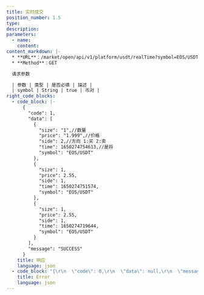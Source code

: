 ```yaml
---
title: 实时成交
position_number: 1.5
type:
description:
parameters:
  - name:
    content:
content_markdown: |-
  * **URL**：/market/open/api/v1/platform/usdt/realTime?symbol=EOS/USDT
  * **Method**：GET

  请求参数

  | 参数 | 类型 | 是否必填 | 描述 |
  | symbol | String | true | 币对 |
right_code_blocks:
  - code_block: |-
      {
        "code": 1,
        "data": [
          {
            "size": "1",//数量
            "price": "1.999",//价格
            "side": 2,//方向 1:买 2:卖
            "time": 1650274754613,//是将
            "symbol": "EOS/USDT"
          },
          {
            "size": 1,
            "price": 2.55,
            "side": 1,
            "time": 1650274751574,
            "symbol": "EOS/USDT"
          },
          {
            "size": 1,
            "price": 2.55,
            "side": 1,
            "time": 1650274719644,
            "symbol": "EOS/USDT"
          }
        ],
        "message": "SUCCESS"
      }
    title: 响应
    language: json
  - code_block: "{\r\n  \"code\": 0,\r\n  \"data\": null,\r\n  \"message\": \"FAILURE\"\r\n}"
    title: Error
    language: json
---
```

